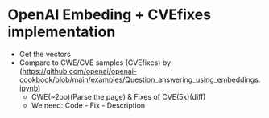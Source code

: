 # OpenAI Embeding + CVEfixes implementation
- Get the vectors
- Compare to CWE/CVE samples (CVEfixes) by (https://github.com/openai/openai-cookbook/blob/main/examples/Question_answering_using_embeddings.ipynb)
  - CWE(~2oo)(Parse the page) & Fixes of CVE(5k)(diff)
  - We need: Code - Fix - Description
